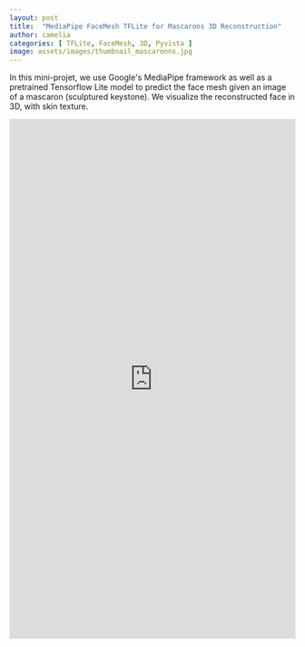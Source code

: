 ```yaml
---
layout: post
title:  "MediaPipe FaceMesh TFLite for Mascarons 3D Reconstruction"
author: camelia
categories: [ TFLite, FaceMesh, 3D, Pyvista ]
image: assets/images/thumbnail_mascaronns.jpg
---
```


In this mini-projet, we use Google's MediaPipe framework as well as a pretrained Tensorflow Lite model to predict the face mesh given an image of a mascaron (sculptured keystone). We visualize the reconstructed face in 3D, with skin texture.


<p><iframe style="width:100%;" height="915" src="https://nbviewer.jupyter.org/github/camelia-c/techfolio/blob/main/tflite_face_mesh_mascarons/MediaPipe_FaceMesh_TFLite_Mascarons_3D.ipynb" frameborder="0" allowfullscreen></iframe></p>




